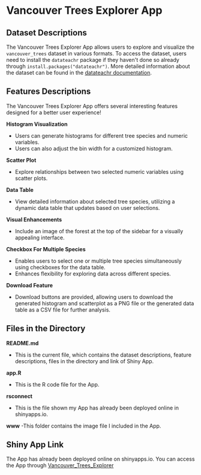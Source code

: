 # Vancouver Trees Explorer App

## Dataset Descriptions

The Vancouver Trees Explorer App allows users to explore and visualize the `vancouver_trees` dataset in various formats. To access the dataset, users need to install the `datateachr` package if they haven't done so already through `install.packages("datateachr")`. More detailed information about the dataset can be found in the [datateachr documentation](https://rdrr.io/github/UBC-MDS/datateachr/).

## Features Descriptions

The Vancouver Trees Explorer App offers several interesting features designed for a better user experience!

**Histogram Visualization**
- Users can generate histograms for different tree species and numeric variables.
- Users can also adjust the bin width for a customized histogram.

**Scatter Plot**
- Explore relationships between two selected numeric variables using scatter plots.

**Data Table**
- View detailed information about selected tree species, utilizing a dynamic data table that updates based on user selections.

**Visual Enhancements**
- Include an image of the forest at the top of the sidebar for a visually appealing interface.

**Checkbox For Multiple Species**
- Enables users to select one or multiple tree species simultaneously using checkboxes for the data table.
- Enhances flexibility for exploring data across different species.

**Download Feature**
- Download buttons are provided, allowing users to download the generated histogram and scatterplot as a PNG file or the generated data table as a CSV file for further analysis.

## Files in the Directory

**README.md**
- This is the current file, which contains the dataset descriptions, feature descriptions, files in the directory and link of Shiny App.

**app.R**
- This is the R code file for the App.

**rsconnect**
- This is the file shown my App has already been deployed online in shinyapps.io.

**www**
-This folder contains the image file I included in the App.

## Shiny App Link

The App has already been deployed online on shinyapps.io.
You can access the App through [Vancouver_Trees_Explorer](https://weiyazhu.shinyapps.io/assignment-b3-weiya818/)


